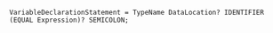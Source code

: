 <!-- This file is generated automatically by infrastructure scripts. Please don't edit by hand. -->

```{ .ebnf .slang-ebnf #VariableDeclarationStatement }
VariableDeclarationStatement = TypeName DataLocation? IDENTIFIER (EQUAL Expression)? SEMICOLON;
```
